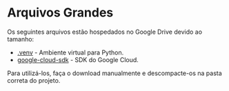 # Arquivos Grandes

Os seguintes arquivos estão hospedados no Google Drive devido ao tamanho:

- [.venv](https://drive.google.com/file/d/1dGpOP8RzFvwNpEXa3ZwCGXPlom8zR7Jk) - Ambiente virtual para Python.
- [google-cloud-sdk](https://drive.google.com/file/d/1ZlMDvdzmen5KB_GjI_4hxnoAiGV8SNcb) - SDK do Google Cloud.

Para utilizá-los, faça o download manualmente e descompacte-os na pasta correta do projeto.
